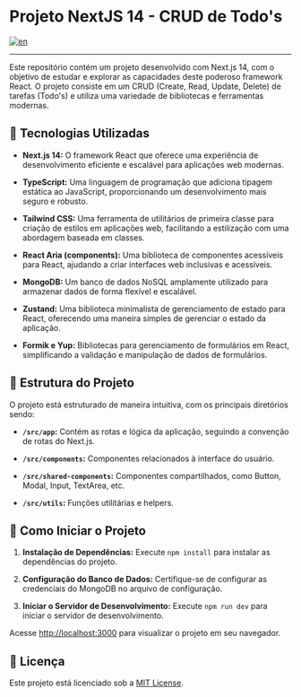 # Projeto NextJS 14 - CRUD de Todo's

[![en](https://img.shields.io/badge/lang-en-red.svg)](https://github.com/DerikDantas/nextjs-todo/blob/master/README.md)

<hr />

Este repositório contém um projeto desenvolvido com Next.js 14, com o objetivo de estudar e explorar as capacidades deste poderoso framework React. O projeto consiste em um CRUD (Create, Read, Update, Delete) de tarefas (Todo's) e utiliza uma variedade de bibliotecas e ferramentas modernas.

## 🚀 Tecnologias Utilizadas

- **Next.js 14:** O framework React que oferece uma experiência de desenvolvimento eficiente e escalável para aplicações web modernas.

- **TypeScript:** Uma linguagem de programação que adiciona tipagem estática ao JavaScript, proporcionando um desenvolvimento mais seguro e robusto.

- **Tailwind CSS:** Uma ferramenta de utilitários de primeira classe para criação de estilos em aplicações web, facilitando a estilização com uma abordagem baseada em classes.

- **React Aria (components):** Uma biblioteca de componentes acessíveis para React, ajudando a criar interfaces web inclusivas e acessíveis.

- **MongoDB:** Um banco de dados NoSQL amplamente utilizado para armazenar dados de forma flexível e escalável.

- **Zustand:** Uma biblioteca minimalista de gerenciamento de estado para React, oferecendo uma maneira simples de gerenciar o estado da aplicação.

- **Formik e Yup:** Bibliotecas para gerenciamento de formulários em React, simplificando a validação e manipulação de dados de formulários.

## 📂 Estrutura do Projeto

O projeto está estruturado de maneira intuitiva, com os principais diretórios sendo:

- **`/src/app`:** Contém as rotas e lógica da aplicação, seguindo a convenção de rotas do Next.js.

- **`/src/components`:** Componentes relacionados à interface do usuário.

- **`/src/shared-components`:** Componentes compartilhados, como Button, Modal, Input, TextArea, etc.

- **`/src/utils`:** Funções utilitárias e helpers.

## 🔧 Como Iniciar o Projeto

1. **Instalação de Dependências:** Execute `npm install` para instalar as dependências do projeto.

2. **Configuração do Banco de Dados:** Certifique-se de configurar as credenciais do MongoDB no arquivo de configuração.

3. **Iniciar o Servidor de Desenvolvimento:** Execute `npm run dev` para iniciar o servidor de desenvolvimento.

Acesse [http://localhost:3000](http://localhost:3000) para visualizar o projeto em seu navegador.

## 📝 Licença

Este projeto está licenciado sob a [MIT License](LICENSE).
